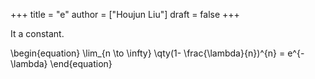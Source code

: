 +++
title = "e"
author = ["Houjun Liu"]
draft = false
+++

It a constant.

\begin{equation}
\lim\_{n \to \infty} \qty(1- \frac{\lambda}{n})^{n} = e^{-\lambda}
\end{equation}
